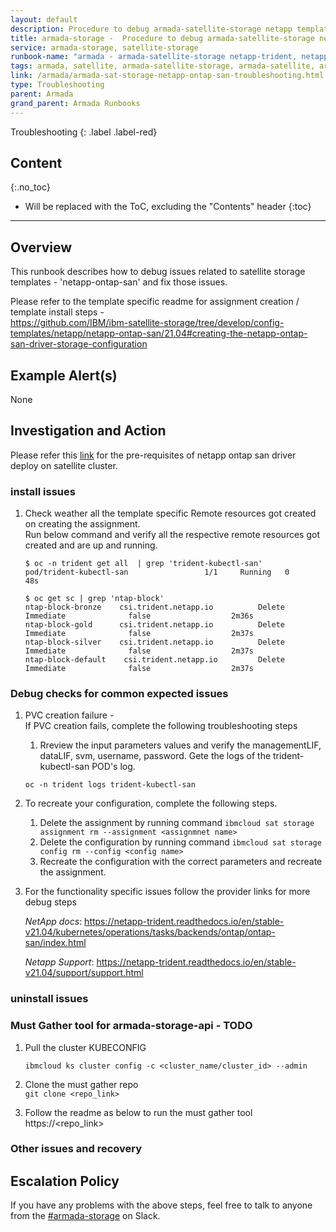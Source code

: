 ```yaml
---
layout: default
description: Procedure to debug armada-satellite-storage netapp template issues.
title: armada-storage -  Procedure to debug armada-satellite-storage netapp-ontap-san template issues.
service: armada-storage, satellite-storage
runbook-name: "armada - armada-satellite-storage netapp-trident, netapp-ontap-san and netapp-ontap-san issues."
tags: armada, satellite, armada-satellite-storage, armada-satellite, armada-storage, armada-storage-api, satellite-templates, configuration, assignment, subscription
link: /armada/armada-sat-storage-netapp-ontap-san-troubleshooting.html
type: Troubleshooting
parent: Armada
grand_parent: Armada Runbooks
---
```


Troubleshooting
{: .label .label-red}

## Content
{:.no_toc}

* Will be replaced with the ToC, excluding the "Contents" header
{:toc}

---

## Overview

This runbook describes how to debug issues related to satellite storage templates - 'netapp-ontap-san' and fix those issues.

Please refer to the template specific readme for assignment creation / template install steps - <br>
https://github.com/IBM/ibm-satellite-storage/tree/develop/config-templates/netapp/netapp-ontap-san/21.04#creating-the-netapp-ontap-san-driver-storage-configuration


## Example Alert(s)

   None

## Investigation and Action

Please refer this [link](https://github.com/IBM/ibm-satellite-storage/tree/develop/config-templates/netapp/netapp-ontap-san/21.04#prerequisites) for the pre-requisites of netapp ontap san driver deploy on satellite cluster.

### install issues

1. Check weather all the template specific Remote resources got created on creating the assignment.<br>
   Run below command and verify all the respective remote resources got created and are up and running.
   
   ```
   $ oc -n trident get all  | grep 'trident-kubectl-san'
   pod/trident-kubectl-san                 1/1     Running   0          48s
   ```
   ```
   $ oc get sc | grep 'ntap-block'
   ntap-block-bronze    csi.trident.netapp.io          Delete          Immediate              false                  2m36s
   ntap-block-gold      csi.trident.netapp.io          Delete          Immediate              false                  2m37s
   ntap-block-silver    csi.trident.netapp.io          Delete          Immediate              false                  2m37s
   ntap-block-default    csi.trident.netapp.io         Delete          Immediate              false                  2m37s
   ```
   

### Debug checks for common expected issues 

1. PVC creation failure -<br>
If PVC creation fails, complete the following troubleshooting steps
    1. Rreview the input parameters values and verify the managementLIF, dataLIF, svm, username, password. Gete the logs of the trident-kubectl-san POD's log.
    ```
    oc -n trident logs trident-kubectl-san
    ```
    
2. To recreate your configuration, complete the following steps.
   1. Delete the assignment by running command `ibmcloud sat storage assignment rm --assignment <assignmnet name>`
   2. Delete the configuration by running command `ibmcloud sat storage config rm --config <config name>`
   3. Recreate the configuration with the correct parameters and recreate the assignment.
   
3. For the functionality specific issues follow the provider links for more debug steps

    *NetApp docs*: https://netapp-trident.readthedocs.io/en/stable-v21.04/kubernetes/operations/tasks/backends/ontap/ontap-san/index.html
    
    *Netapp Support*:  https://netapp-trident.readthedocs.io/en/stable-v21.04/support/support.html
    
### uninstall issues

  

### Must Gather tool for armada-storage-api - TODO

1. Pull the cluster KUBECONFIG
   ```
   ibmcloud ks cluster config -c <cluster_name/cluster_id> --admin
   ```
2. Clone the must gather repo   
`git clone <repo_link>`
    
3. Follow the readme as below to run the must gather tool
   https://<repo_link>


### Other issues and recovery


## Escalation Policy
If you have any problems with the above steps, feel free to talk to anyone from the [#armada-storage](https://ibm-argonauts.slack.com/archives/C53P14PFE) on Slack.
